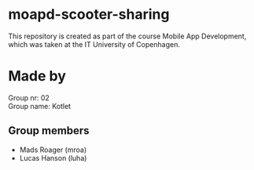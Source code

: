 # moapd-scooter-sharing

This repository is created as part of the course Mobile App Development, which was taken at the IT University of Copenhagen.

# Made by

Group nr: 02 </br>
Group name: Kotlet

## Group members
- Mads Roager (mroa)
- Lucas Hanson (luha)
